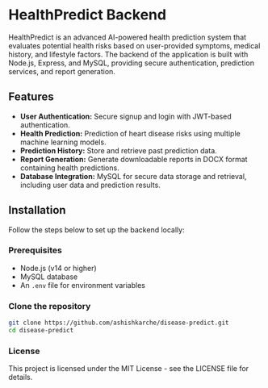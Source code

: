 # HealthPredict Backend

HealthPredict is an advanced AI-powered health prediction system that evaluates potential health risks based on user-provided symptoms, medical history, and lifestyle factors. The backend of the application is built with Node.js, Express, and MySQL, providing secure authentication, prediction services, and report generation.

## Features
- **User Authentication:** Secure signup and login with JWT-based authentication.
- **Health Prediction:** Prediction of heart disease risks using multiple machine learning models.
- **Prediction History:** Store and retrieve past prediction data.
- **Report Generation:** Generate downloadable reports in DOCX format containing health predictions.
- **Database Integration:** MySQL for secure data storage and retrieval, including user data and prediction results.

## Installation

Follow the steps below to set up the backend locally:

### Prerequisites
- Node.js (v14 or higher)
- MySQL database
- An `.env` file for environment variables

### Clone the repository
```bash
git clone https://github.com/ashishkarche/disease-predict.git
cd disease-predict
```

### License
This project is licensed under the MIT License - see the LICENSE file for details.
